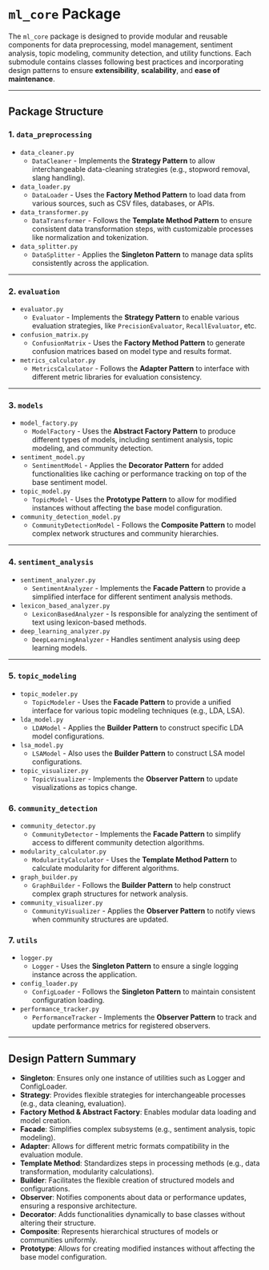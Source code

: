 # `ml_core` Package

The `ml_core` package is designed to provide modular and reusable components for data preprocessing, model management, sentiment analysis, topic modeling, community detection, and utility functions. Each submodule contains classes following best practices and incorporating design patterns to ensure **extensibility**, **scalability**, and **ease of maintenance**.

---

## Package Structure

### 1. `data_preprocessing`
   - `data_cleaner.py`
     - `DataCleaner` - Implements the **Strategy Pattern** to allow interchangeable data-cleaning strategies (e.g., stopword removal, slang handling).
   - `data_loader.py`
     - `DataLoader` - Uses the **Factory Method Pattern** to load data from various sources, such as CSV files, databases, or APIs.
   - `data_transformer.py`
     - `DataTransformer` - Follows the **Template Method Pattern** to ensure consistent data transformation steps, with customizable processes like normalization and tokenization.
   - `data_splitter.py`
     - `DataSplitter` - Applies the **Singleton Pattern** to manage data splits consistently across the application.

---

### 2. `evaluation`
   - `evaluator.py`
     - `Evaluator` - Implements the **Strategy Pattern** to enable various evaluation strategies, like `PrecisionEvaluator`, `RecallEvaluator`, etc.
   - `confusion_matrix.py`
     - `ConfusionMatrix` - Uses the **Factory Method Pattern** to generate confusion matrices based on model type and results format.
   - `metrics_calculator.py`
     - `MetricsCalculator` - Follows the **Adapter Pattern** to interface with different metric libraries for evaluation consistency.

---

### 3. `models`
   - `model_factory.py`
     - `ModelFactory` - Uses the **Abstract Factory Pattern** to produce different types of models, including sentiment analysis, topic modeling, and community detection.
   - `sentiment_model.py`
     - `SentimentModel` - Applies the **Decorator Pattern** for added functionalities like caching or performance tracking on top of the base sentiment model.
   - `topic_model.py`
     - `TopicModel` - Uses the **Prototype Pattern** to allow for modified instances without affecting the base model configuration.
   - `community_detection_model.py`
     - `CommunityDetectionModel` - Follows the **Composite Pattern** to model complex network structures and community hierarchies.

---

### 4. `sentiment_analysis`
   - `sentiment_analyzer.py`
     - `SentimentAnalyzer` - Implements the **Facade Pattern** to provide a simplified interface for different sentiment analysis methods.
   - `lexicon_based_analyzer.py`
     - `LexiconBasedAnalyzer` - Is responsible for analyzing the sentiment of text using lexicon-based methods.
   - `deep_learning_analyzer.py`
     - `DeepLearningAnalyzer` - Handles sentiment analysis using deep learning models.

---

### 5. `topic_modeling`
   - `topic_modeler.py`
     - `TopicModeler` - Uses the **Facade Pattern** to provide a unified interface for various topic modeling techniques (e.g., LDA, LSA).
   - `lda_model.py`
     - `LDAModel` - Applies the **Builder Pattern** to construct specific LDA model configurations.
   - `lsa_model.py`
     - `LSAModel` - Also uses the **Builder Pattern** to construct LSA model configurations.
   - `topic_visualizer.py`
     - `TopicVisualizer` - Implements the **Observer Pattern** to update visualizations as topics change.

### 6. `community_detection`
   - `community_detector.py`
     - `CommunityDetector` - Implements the **Facade Pattern** to simplify access to different community detection algorithms.
   - `modularity_calculator.py`
     - `ModularityCalculator` - Uses the **Template Method Pattern** to calculate modularity for different algorithms.
   - `graph_builder.py`
     - `GraphBuilder` - Follows the **Builder Pattern** to help construct complex graph structures for network analysis.
   - `community_visualizer.py`
     - `CommunityVisualizer` - Applies the **Observer Pattern** to notify views when community structures are updated.

### 7. `utils`
   - `logger.py`
     - `Logger` - Uses the **Singleton Pattern** to ensure a single logging instance across the application.
   - `config_loader.py`
     - `ConfigLoader` - Follows the **Singleton Pattern** to maintain consistent configuration loading.
   - `performance_tracker.py`
     - `PerformanceTracker` - Implements the **Observer Pattern** to track and update performance metrics for registered observers.

---

## Design Pattern Summary

- **Singleton**: Ensures only one instance of utilities such as Logger and ConfigLoader.
- **Strategy**: Provides flexible strategies for interchangeable processes (e.g., data cleaning, evaluation).
- **Factory Method & Abstract Factory**: Enables modular data loading and model creation.
- **Facade**: Simplifies complex subsystems (e.g., sentiment analysis, topic modeling).
- **Adapter**: Allows for different metric formats compatibility in the evaluation module.
- **Template Method**: Standardizes steps in processing methods (e.g., data transformation, modularity calculations).
- **Builder**: Facilitates the flexible creation of structured models and configurations.
- **Observer**: Notifies components about data or performance updates, ensuring a responsive architecture.
- **Decorator**: Adds functionalities dynamically to base classes without altering their structure.
- **Composite**: Represents hierarchical structures of models or communities uniformly.
- **Prototype**: Allows for creating modified instances without affecting the base model configuration.